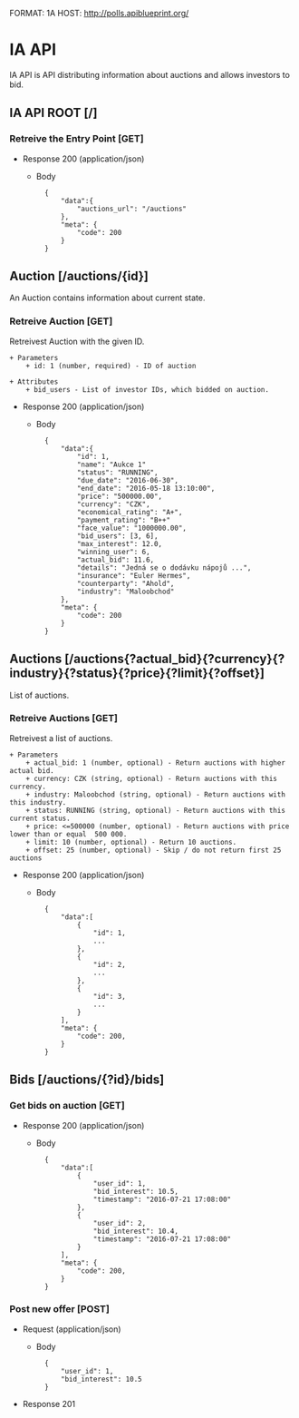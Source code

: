FORMAT: 1A
HOST: http://polls.apiblueprint.org/

# IA API

IA API is API distributing information about auctions and allows investors to bid.

## IA API ROOT [/]

### Retreive the Entry Point [GET]

+ Response 200 (application/json)

    + Body

            {
                "data":{
                    "auctions_url": "/auctions"
                },
                "meta": {
                    "code": 200
                }
            }

## Auction [/auctions/{id}]
An Auction contains information about current state.

### Retreive Auction [GET]
Retreivest Auction with the given ID.

    + Parameters
        + id: 1 (number, required) - ID of auction
    
    + Attributes
        + bid_users - List of investor IDs, which bidded on auction.

+ Response 200 (application/json)

    + Body
    
            {
                "data":{
                    "id": 1,
                    "name": "Aukce 1"
                    "status": "RUNNING",
                    "due_date": "2016-06-30",
                    "end_date": "2016-05-18 13:10:00",
                    "price": "500000.00",
                    "currency": "CZK",
                    "economical_rating": "A+",
                    "payment_rating": "B++"
                    "face_value": "1000000.00",
                    "bid_users": [3, 6],
                    "max_interest": 12.0,
                    "winning_user": 6,
                    "actual_bid": 11.6,
                    "details": "Jedná se o dodávku nápojů ...",
                    "insurance": "Euler Hermes",
                    "counterparty": "Ahold",
                    "industry": "Maloobchod"
                },
                "meta": {
                    "code": 200
                }
            }

## Auctions [/auctions{?actual_bid}{?currency}{?industry}{?status}{?price}{?limit}{?offset}]
List of auctions.

### Retreive Auctions [GET]
Retreivest a list of auctions.

    + Parameters
        + actual_bid: 1 (number, optional) - Return auctions with higher actual bid.
        + currency: CZK (string, optional) - Return auctions with this currency.
        + industry: Maloobchod (string, optional) - Return auctions with this industry.
        + status: RUNNING (string, optional) - Return auctions with this current status.
        + price: <=500000 (number, optional) - Return auctions with price lower than or equal  500 000.
        + limit: 10 (number, optional) - Return 10 auctions.
        + offset: 25 (number, optional) - Skip / do not return first 25 auctions 
 

+ Response 200 (application/json)

    + Body
    
            {
                "data":[
                    {
                        "id": 1,
                        ...
                    },
                    {
                        "id": 2,
                        ...
                    },
                    {
                        "id": 3,
                        ...
                    }
                ],
                "meta": {
                    "code": 200,
                }
            }

## Bids [/auctions/{?id}/bids]
### Get bids on auction [GET]

+ Response 200 (application/json) 

    + Body
    
            {
                "data":[
                    {
                        "user_id": 1,
                        "bid_interest": 10.5,
                        "timestamp": "2016-07-21 17:08:00"
                    },
                    {
                        "user_id": 2,
                        "bid_interest": 10.4,
                        "timestamp": "2016-07-21 17:08:00"
                    }
                ],
                "meta": {
                    "code": 200,
                }
            }

### Post new offer [POST]  

+ Request (application/json) 

    + Body
    
            {
                "user_id": 1,
                "bid_interest": 10.5
            }

+ Response 201
